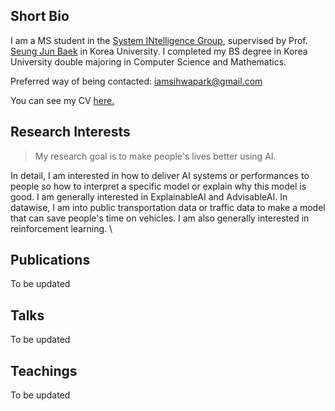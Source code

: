 ## Short Bio

I am a MS student in the [System INtelligence Group](https://singkru.github.io/), supervised by Prof. [Seung Jun Baek](https://singkru.github.io/) in Korea University. I completed my BS degree in Korea University double majoring in Computer Science and Mathematics.

Preferred way of being contacted: iamsihwapark@gmail.com

You can see my CV [here.](/sihwa-park-cv.pdf) 

## Research Interests

> My research goal is to make people's lives better using AI.

In detail, I am interested in how to deliver AI systems or performances to people so how to interpret a specific model or explain why this model is good. I am generally interested in ExplainableAI and AdvisableAI. In datawise, I am into public transportation data or traffic data to make a model that can save people's time on vehicles. I am also generally interested in reinforcement learning. \

## Publications

To be updated

## Talks

To be updated

## Teachings

To be updated


